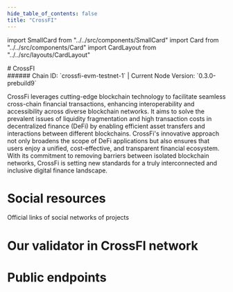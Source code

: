 ```yaml
---
hide_table_of_contents: false
title: "CrossFI"
---
```


import SmallCard from "../../src/components/SmallCard"
import Card from "../../src/components/Card"
import CardLayout from "../../src/layouts/CardLayout"

<div class="h1-with-icon icon-crossfi">
# CrossFI
</div>
###### Chain ID: `crossfi-evm-testnet-1` | Current Node Version: `0.3.0-prebuild9`


CrossFi leverages cutting-edge blockchain technology to facilitate seamless cross-chain financial transactions, enhancing interoperability and accessibility across diverse blockchain networks. It aims to solve the prevalent issues of liquidity fragmentation and high transaction costs in decentralized finance (DeFi) by enabling efficient asset transfers and interactions between different blockchains. CrossFi's innovative approach not only broadens the scope of DeFi applications but also ensures that users enjoy a unified, cost-effective, and transparent financial ecosystem. With its commitment to removing barriers between isolated blockchain networks, CrossFi is setting new standards for a truly interconnected and inclusive digital finance landscape.

# Social resources
Official links of social networks of projects

<CardLayout autoFitEnabled={false}>
    <SmallCard to="https://crossfi.org/" header={{label: "Website", translateId: "social-telegram"}} iconPath="img/website-icon.svg"/>
    <SmallCard to="https://github.com/crossfichain" header={{label: "GitHub", translateId: "social-telegram"}} iconPath="img/github-icon.svg"/>
    <SmallCard to="https://discord.gg/crossfi" header={{label: "Discord", translateId: "social-telegram"}} iconPath="img/discord-icon.svg"/>
    <SmallCard to="https://x.com/crossfichain" header={{label: "X", translateId: "social-telegram"}} iconPath="img/x-icon.svg"/>
    <SmallCard to="https://t.me/crossfichain" header={{label: "Telegram", translateId: "social-telegram"}} iconPath="img/telegram-icon.svg"/>
</CardLayout>

# Our validator in CrossFI network

<CardLayout autoFitEnabled={true}>
    <Card
        to="https://coinsspor.com/crossfi/staking/mxvaloper1jep3dc0aysyzcj78mer6zps5jftm89s2fzrf7m"
        header={{
            label: "[NODERS]TEAM",
            translateId: "development-setup",
        }}
        body={{
            label: "Trusted blockchain validator",
        }}
        iconPath="img/kotlin-icon.svg"
    />
</CardLayout>

# Public endpoints

<CardLayout autoFitEnabled={true}>
    <SmallCard to="https://crossfi-t-rpc.noders.services" header={{label: "RPC Endpoint", translateId: "rpc-endpoint"}}/>
    <SmallCard to="https://crossfi-t-api.noders.services" header={{label: "API Endpoint", translateId: "api-endpoint"}}/>
    <SmallCard to="https://crossfi-t-jsonrpc.noders.services" header={{label: "json-RPC Endpoint", translateId: "jrpc-endpoint"}}/>
    <SmallCard to="http://crossfi-t-grpc.noders.services:12090" header={{label: "gRPC Endpoint", translateId: "grpc-endpoint"}}/>
</CardLayout>